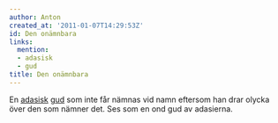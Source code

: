 ```yaml
---
author: Anton
created_at: '2011-01-07T14:29:53Z'
id: Den onämnbara
links:
  mention:
  - adasisk
  - gud
title: Den onämnbara
---
```


En [adasisk][] [gud] som inte får nämnas vid namn eftersom han drar olycka över den som nämner det.
Ses som en ond gud av adasierna.

  [adasisk]: adasisk
  [gud]: gud
